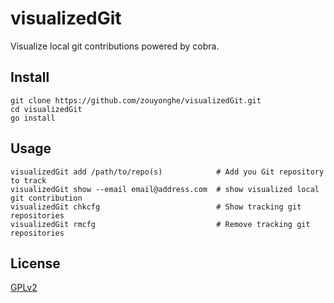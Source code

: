 # visualizedGit

 Visualize local git contributions powered by cobra.

## Install

```shell
git clone https://github.com/zouyonghe/visualizedGit.git
cd visualizedGit
go install
```

## Usage

```shell
visualizedGit add /path/to/repo(s)            # Add you Git repository to track
visualizedGit show --email email@address.com  # show visualized local git contribution
visualizedGit chkcfg                          # Show tracking git repositories
visualizedGit rmcfg                           # Remove tracking git repositories
```

## License

[GPLv2](./LICENSE)
